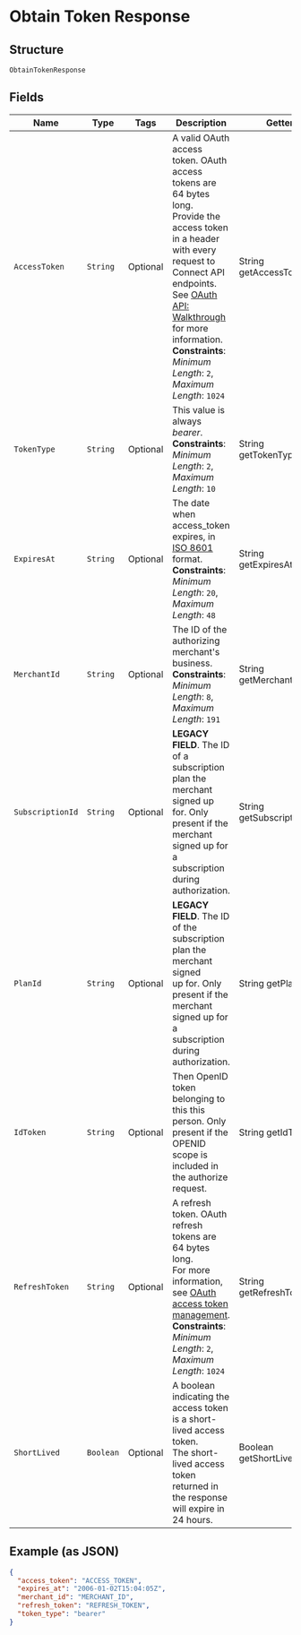 
# Obtain Token Response

## Structure

`ObtainTokenResponse`

## Fields

| Name | Type | Tags | Description | Getter |
|  --- | --- | --- | --- | --- |
| `AccessToken` | `String` | Optional | A valid OAuth access token. OAuth access tokens are 64 bytes long.<br>Provide the access token in a header with every request to Connect API<br>endpoints. See [OAuth API: Walkthrough](https://developer.squareup.com/docs/oauth-api/walkthrough)<br>for more information.<br>**Constraints**: *Minimum Length*: `2`, *Maximum Length*: `1024` | String getAccessToken() |
| `TokenType` | `String` | Optional | This value is always _bearer_.<br>**Constraints**: *Minimum Length*: `2`, *Maximum Length*: `10` | String getTokenType() |
| `ExpiresAt` | `String` | Optional | The date when access_token expires, in [ISO 8601](http://www.iso.org/iso/home/standards/iso8601.htm) format.<br>**Constraints**: *Minimum Length*: `20`, *Maximum Length*: `48` | String getExpiresAt() |
| `MerchantId` | `String` | Optional | The ID of the authorizing merchant's business.<br>**Constraints**: *Minimum Length*: `8`, *Maximum Length*: `191` | String getMerchantId() |
| `SubscriptionId` | `String` | Optional | __LEGACY FIELD__. The ID of a subscription plan the merchant signed up<br>for. Only present if the merchant signed up for a subscription during authorization. | String getSubscriptionId() |
| `PlanId` | `String` | Optional | __LEGACY FIELD__. The ID of the subscription plan the merchant signed<br>up for. Only present if the merchant signed up for a subscription during<br>authorization. | String getPlanId() |
| `IdToken` | `String` | Optional | Then OpenID token belonging to this this person. Only present if the<br>OPENID scope is included in the authorize request. | String getIdToken() |
| `RefreshToken` | `String` | Optional | A refresh token. OAuth refresh tokens are 64 bytes long.<br>For more information, see [OAuth access token management](https://developer.squareup.com/docs/oauth-api/how-it-works#oauth-access-token-management).<br>**Constraints**: *Minimum Length*: `2`, *Maximum Length*: `1024` | String getRefreshToken() |
| `ShortLived` | `Boolean` | Optional | A boolean indicating the access token is a short-lived access token.<br>The short-lived access token returned in the response will expire in 24 hours. | Boolean getShortLived() |

## Example (as JSON)

```json
{
  "access_token": "ACCESS_TOKEN",
  "expires_at": "2006-01-02T15:04:05Z",
  "merchant_id": "MERCHANT_ID",
  "refresh_token": "REFRESH_TOKEN",
  "token_type": "bearer"
}
```


